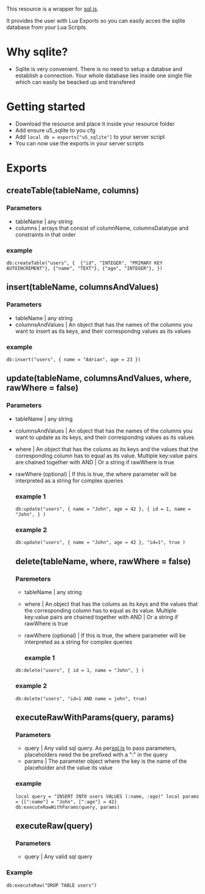 This resource is a wrapper for [sql.js](https://github.com/sql-js/sql.js).

It provides the user with Lua Exports so you can easily acces the sqlite database from your Lua Scripts.

# Why sqlite?
- Sqlite is very convenient. There is no need to setup a databse and establish a connection. Your whole database lies inside one single file which can easily be beacked up and transfered

# Getting started
- Download the resource and place it inside your resource folder
- Add ensure u5_sqlite to you cfg
- Add ``local db = exports["u5_sqlite"]`` to your server script
- You can now use the exports in your server scripts

# Exports
## createTable(tableName, columns)
### Parameters 
- tableName | any string
- columns | arrays that consist of columnName, columnsDatatype and constraints in that order

### example 

``
db:createTable("users", { 
    {"id", "INTEGER", "PRIMARY KEY AUTOINCREMENT"},
    {"name", "TEXT"},
    {"age", "INTEGER"},
})
``

## insert(tableName, columnsAndValues)
### Parameters
- tableName | any string
- columnsAndValues | An object that has the names of the columns you want to insert as its keys, and their correspondng values as its values

### example
``
db:insert("users", {
    name = "Adrian",
    age = 23
})
``

## update(tableName, columnsAndValues, where, rawWhere = false)
### Parameters
- tableName | any string
- columnsAndValues | An object that has the names of the columns you want to update as its keys, and their correspondng values as its values
- where | An object that has the colums as its keys and the values that the corresponding column has to equal as its value. Multiple key:value pairs are chained together with AND | Or a string if rawWhere is true
- rawWhere (optional) | If this is true, the where parameter will be interpreted as a string for complex queries

  ### example 1
  ``
  db:update("users", {
    name = "John",
    age = 42
  }, {
    id = 1,
    name = "John",
  }
  )
  ``
    ### example 2
  ``
  db:update("users", {
    name = "John",
    age = 42
  }, "id=1",
  true
  )
  ``

  ## delete(tableName, where, rawWhere = false)
  ### Paremeters
  - tableName | any string
  - where | An object that has the colums as its keys and the values that the corresponding column has to equal as its value. Multiple key:value pairs are chained together with AND | Or a string if rawWhere is true
  - rawWhere (optional) | If this is true, the where parameter will be interpreted as a string for complex queries

      ### example 1
  ``
  db:delete("users", {
    id = 1,
    name = "John",
  }
  )
  ``
    ### example 2
  ``
  db:delete("users", "id=1 AND name = john", true)
  ``

  ## executeRawWithParams(query, params)
  ### Parameters
  - query | Any valid sql query. As per[sql.js](https://sql.js.org/documentation/Database.html#%5B%22run%22%5D) to pass parameters, placeholders need the be prefixed with a ":" in the query
  - params | The parameter object where the key is the name of the placeholder and the value its value

  ### example
  ``
  local query = "INSERT INTO users VALUES (:name, :age)"
  local params = {[":name"] = "John", [":age"] = 42}
  db:executeRawWithParams(query, params)
  ``

  ## executeRaw(query)
  ### Parameters
  - query | Any valid sql query

 ### Example
 ``
db:executeRaw("DROP TABLE users")
``
